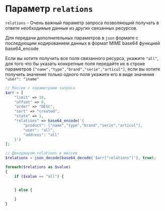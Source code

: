 # Параметр `relations`
`relations` - Очень важный параметр запроса позволяющий получать в ответе необходимые данные из других связанных ресурсов.
 
Для передачи дополнительных параметров в `json` формате с последующим кодированием данных в формат MIME base64 функцией base64_encode
 
Если вы хотите получить все поля связанного ресурса, укажите `"all"`, для того что бы указать конкретные поля передайте их в строке параметров `["name","type","brand","serie","articul"]`, если вы хотите получить значение только одного поля укажите его в виде значения `"user": "iname"`
```php
// Массив с параметрами запроса
$arr = [
    "limit" => 10,
    "offset" => 0,
    "order" => "DESC",
    "sort" => "created",
    "state" => 1,
    "relations" => base64_encode('{
        "product": ["name","type","brand","serie","articul"],
        "user": "all",
        "address": "all"
    }')
];
```
```php
// Декодируем relations в массив
$relations = json_decode(base64_decode('$arr["relations"]'), true);

foreach($relations as $value)
{
    if ($value == "all") {


    } else {
    
    }
}
```
